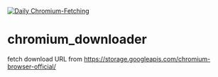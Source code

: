 [![Daily Chromium-Fetching](https://github.com/excitedplus1s/chromium_downloader/actions/workflows/main.yml/badge.svg?branch=main)](https://github.com/excitedplus1s/chromium_downloader/actions/workflows/main.yml)
# chromium_downloader
fetch download URL from https://storage.googleapis.com/chromium-browser-official/
